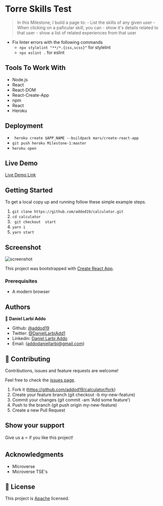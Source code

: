 # Torre Skills Test

> In this Milestone, I build a page to:
    - List the skills of any given user
    - When clicking on a paficular skill, you can
        - show it's details related to that user
        - show a list of related experiences from that user
    
 - Fix linter errors with the following commands
    - ``` npx stylelint "**/*.{css,scss}" ``` for stylelint
    - ``` npx eslint . ``` for eslint 


## Tools To Work With

- Node.js
- React
- React-DOM
- React-Create-App
- npm
- React
- Heroku

## Deployment

- ``` heroku create $APP_NAME --buildpack mars/create-react-app```
- ``` git push heroku Milestone-1:master ```
- ` heroku open `

## Live Demo

[Live Demo Link](https://calculator-20.herokuapp.com/)


## Getting Started

To get a local copy up and running follow these simple example steps.

1. ``` git clone https://github.com/addod19/calculator.git ```
2. ``` cd calculator ```
3. ``` git checkout  start```
4. ``` yarn i ```
5. ``` yarn start ```

## Screenshot
![screenshot](call.png)

This project was bootstrapped with [Create React App](https://github.com/facebook/create-react-app).


### Prerequisites

- A modern browser

## Authors

👤 **Daniel Larbi Addo**

- Github: [@addod19](https://github.com/addod19)
- Twitter: [@DanielLarbiAdd1](https://twitter.com/DanielLarbiAdd1)
- Linkedin: [Daniel Larbi Addo](https://linkedin.com/in/daniel-larbi-addo/)
- Email: (addodaniellarbi@gmail.com)

## 🤝 Contributing

Contributions, issues and feature requests are welcome!

Feel free to check the [issues page](https://github.com/addod19/calculator/issues).


1. Fork it (https://github.com/addod19/calculator/fork)
2. Create your feature branch (git checkout -b my-new-feature)
3. Commit your changes (git commit -am 'Add some feature')
4. Push to the branch (git push origin my-new-feature)
5. Create a new Pull Request

## Show your support

Give us a ⭐️ if you like this project!

## Acknowledgments

- MIcroverse
- Microverse TSE's

## 📝 License

This project is [Apache](lic.url) licensed.
